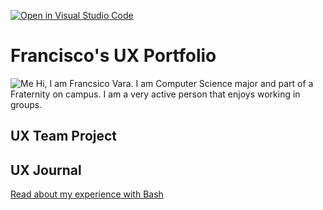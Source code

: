 [![Open in Visual Studio Code](https://classroom.github.com/assets/open-in-vscode-f059dc9a6f8d3a56e377f745f24479a46679e63a5d9fe6f495e02850cd0d8118.svg)](https://classroom.github.com/online_ide?assignment_repo_id=6804642&assignment_repo_type=AssignmentRepo)
# Francisco's UX Portfolio
![Me](https://user-images.githubusercontent.com/98430657/155831134-8939bca9-a042-4b13-96e4-88c6f15d65a7.jpg)
Hi, I am Francsico Vara. I am Computer Science major and part of a Fraternity on campus. I am a very active person that enjoys working in groups. 
## UX Team Project


## UX Journal

[Read about my experience with Bash](j01/)
